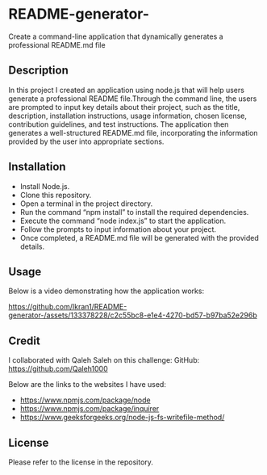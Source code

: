 # README-generator-

Create a command-line application that dynamically generates a professional README.md file

## Description

In this project I created an application using node.js that will help users generate a professional README file.Through the command line, the users are prompted to input key details about their project, such as the title, description, installation instructions, usage information, chosen license, contribution guidelines, and test instructions. The application then generates a well-structured README.md file, incorporating the information provided by the user into appropriate sections.

## Installation

- Install Node.js.
- Clone this repository.
- Open a terminal in the project directory.
- Run the command “npm install” to install the required dependencies.
- Execute the command “node index.js” to start the application.
- Follow the prompts to input information about your project.
- Once completed, a README.md file will be generated with the provided details.

## Usage

Below is a video demonstrating how the application works:

https://github.com/Ikran1/README-generator-/assets/133378228/c2c55bc8-e1e4-4270-bd57-b97ba52e296b


## Credit

I collaborated with Qaleh Saleh on this challenge: GitHub: https://github.com/Qaleh1000

Below are the links to the websites I have used:

- https://www.npmjs.com/package/node
- https://www.npmjs.com/package/inquirer
- https://www.geeksforgeeks.org/node-js-fs-writefile-method/

## License

Please refer to the license in the repository.
